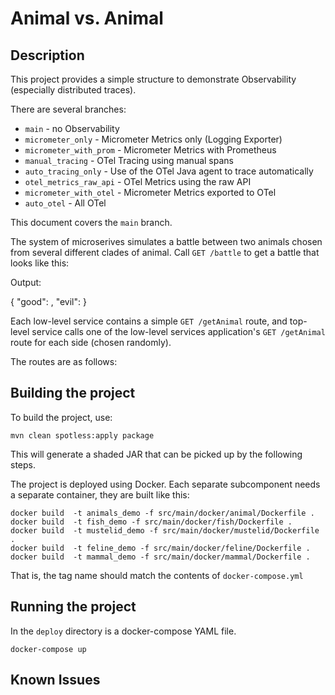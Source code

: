 # Animal vs. Animal

## Description

This project provides a simple structure to demonstrate Observability (especially distributed traces).

There are several branches:

* `main` - no Observability
* `micrometer_only` - Micrometer Metrics only (Logging Exporter)
* `micrometer_with_prom` - Micrometer Metrics with Prometheus
* `manual_tracing` - OTel Tracing using manual spans
* `auto_tracing_only` - Use of the OTel Java agent to trace automatically
* `otel_metrics_raw_api` - OTel Metrics using the raw API
* `micrometer_with_otel` - Micrometer Metrics exported to OTel
* `auto_otel` - All OTel

This document covers the `main` branch.

The system of microserives simulates a battle between two animals chosen from several different clades of animal. Call `GET /battle` to get a battle that looks like this:

Output:

{
"good": <animal1>,
"evil": <animal1>
}

Each low-level service contains a simple `GET /getAnimal` route, and top-level service calls one of the low-level services application's `GET /getAnimal` route for each side (chosen randomly).

The routes are as follows:


## Building the project

To build the project, use:

```shell
mvn clean spotless:apply package
```

This will generate a shaded JAR that can be picked up by the following steps.

The project is deployed using Docker. Each separate subcomponent needs a separate container, they are built like this:

```
docker build  -t animals_demo -f src/main/docker/animal/Dockerfile .
docker build  -t fish_demo -f src/main/docker/fish/Dockerfile .
docker build  -t mustelid_demo -f src/main/docker/mustelid/Dockerfile .
docker build  -t feline_demo -f src/main/docker/feline/Dockerfile .
docker build  -t mammal_demo -f src/main/docker/mammal/Dockerfile .
```

That is, the tag name should match the contents of `docker-compose.yml`

## Running the project

In the `deploy` directory is a docker-compose YAML file.

```shell
docker-compose up
```

## Known Issues

